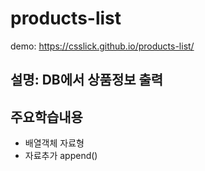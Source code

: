 # products-list
demo: https://csslick.github.io/products-list/

## 설명: DB에서 상품정보 출력

## 주요학습내용
- 배열객체 자료형
- 자료추가 append()
